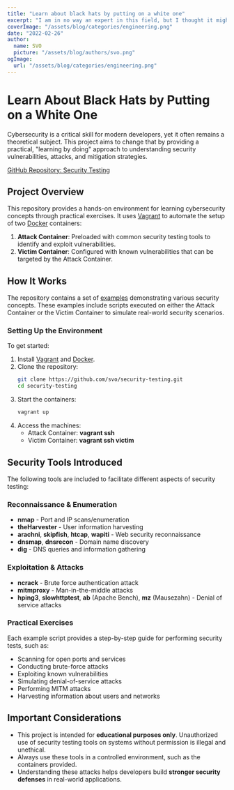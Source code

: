```yaml
---
title: "Learn about black hats by putting on a white one"
excerpt: "I am in no way an expert in this field, but I thought it might prove interesting to setup a small project for developers to use a “learning by doing” approach to understanding cyber security. https://github.com/svo/security-testing"
coverImage: "/assets/blog/categories/engineering.png"
date: "2022-02-26"
author:
  name: SVO
  picture: "/assets/blog/authors/svo.png"
ogImage:
  url: "/assets/blog/categories/engineering.png"
---
```


# Learn About Black Hats by Putting on a White One

Cybersecurity is a critical skill for modern developers, yet it often remains a theoretical subject. This project aims to change that by providing a practical, "learning by doing" approach to understanding security vulnerabilities, attacks, and mitigation strategies.

[GitHub Repository: Security Testing](https://github.com/svo/security-testing)

## Project Overview

This repository provides a hands-on environment for learning cybersecurity concepts through practical exercises. It uses [Vagrant](https://www.vagrantup.com/) to automate the setup of two [Docker](https://www.docker.com/) containers:

1. **Attack Container**: Preloaded with common security testing tools to identify and exploit vulnerabilities.
2. **Victim Container**: Configured with known vulnerabilities that can be targeted by the Attack Container.

## How It Works

The repository contains a set of [examples](https://github.com/svo/security-testing/tree/main/examples) demonstrating various security concepts. These examples include scripts executed on either the Attack Container or the Victim Container to simulate real-world security scenarios.

### Setting Up the Environment

To get started:

1. Install [Vagrant](https://www.vagrantup.com/) and [Docker](https://www.docker.com/).
2. Clone the repository:
   ```bash
   git clone https://github.com/svo/security-testing.git
   cd security-testing
   ```
3. Start the containers:
   ```bash
   vagrant up
   ```
4. Access the machines:
   - Attack Container: **vagrant ssh**
   - Victim Container: **vagrant ssh victim**

## Security Tools Introduced

The following tools are included to facilitate different aspects of security testing:

### **Reconnaissance & Enumeration**
- **nmap** - Port and IP scans/enumeration
- **theHarvester** - User information harvesting
- **arachni**, **skipfish**, **htcap**, **wapiti** - Web security reconnaissance
- **dnsmap**, **dnsrecon** - Domain name discovery
- **dig** - DNS queries and information gathering

### **Exploitation & Attacks**
- **ncrack** - Brute force authentication attack
- **mitmproxy** - Man-in-the-middle attacks
- **hping3**, **slowhttptest**, **ab** (Apache Bench), **mz** (Mausezahn) - Denial of service attacks

### **Practical Exercises**
Each example script provides a step-by-step guide for performing security tests, such as:

- Scanning for open ports and services
- Conducting brute-force attacks
- Exploiting known vulnerabilities
- Simulating denial-of-service attacks
- Performing MITM attacks
- Harvesting information about users and networks

## Important Considerations

- This project is intended for **educational purposes only**. Unauthorized use of security testing tools on systems without permission is illegal and unethical.
- Always use these tools in a controlled environment, such as the containers provided.
- Understanding these attacks helps developers build **stronger security defenses** in real-world applications.

